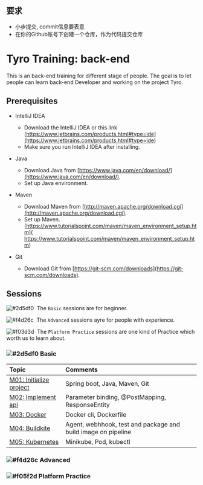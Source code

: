 ## 要求 
- 小步提交,  commit信息要表意
- 在你的Github账号下创建一个仓库，作为代码提交仓库

# Tyro Training: back-end

This is an back-end training for different stage of people. The goal is to let people can learn back-end Developer and working on the project Tyro.

## Prerequisites

- IntelliJ IDEA
  - Download the IntelliJ IDEA or this link [https://www.jetbrains.com/products.html#type=ide](https://www.jetbrains.com/products.html#type=ide)
  - Make sure you run IntelliJ IDEA after installing.
- Java
  - Download Java from [https://www.java.com/en/download/](https://www.java.com/en/download/).
  - Set up Java environment. 

- Maven
  - Download Maven from [http://maven.apache.org/download.cgi](http://maven.apache.org/download.cgi). 
  - Set up Maven. [https://www.tutorialspoint.com/maven/maven_environment_setup.htm]( https://www.tutorialspoint.com/maven/maven_environment_setup.htm)
  
- Git
  - Download Git from [https://git-scm.com/downloads](https://git-scm.com/downloads). 
  
  
## Sessions

![#2d5df0][#2d5df0]&nbsp;&nbsp;The `Basic` sessions are for beginner.

![#f4d26c][#f4d26c]&nbsp;&nbsp;The `Advanced` sessions ayre for people with experience.

![#f03d3d][#f03d3d]&nbsp;&nbsp;The `Platform Practice` sessions are one kind of Practice which worth us to learn about.

### ![#2d5df0][#2d5df0] Basic

| Topic | Comments |
| :--- | :--- |
| [M01: Initialize project](./src/Basic/M01.md) | Spring boot, Java, Maven, Git |
| [M02: Implement api](./src/Basic/M02.md) | Parameter binding, @PostMapping, ResponseEntity |
| [M03: Docker](./src/Basic/M03.md) | Docker cli, Dockerfile |
| [M04: Buildkite](src/Basic/M04.md) | Agent, webhhook, test and package and build image on pipeline     |
| [M05: Kubernetes](src/Basic/M05.md) | Minikube, Pod, kubectl |

### ![#f4d26c][#f4d26c] Advanced

### ![#f05f2d][#f03d3d] Platform Practice


<!--Parameters-->
<!--Blue-->
[#2d5df0]: https://placehold.it/15/2d5df0/000000?text=+
<!--Red-->
[#f03d3d]: https://placehold.it/15/f03d3d/000000?text=+
<!--Yellow-->
[#f4d26c]: https://placehold.it/15/f4d26c/000000?text=+

[Haha]: 1234566nmxcnvijdsaf

